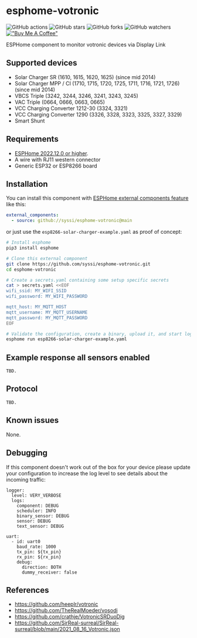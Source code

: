 # esphome-votronic

![GitHub actions](https://github.com/syssi/esphome-votronic/actions/workflows/ci.yaml/badge.svg)
![GitHub stars](https://img.shields.io/github/stars/syssi/esphome-votronic)
![GitHub forks](https://img.shields.io/github/forks/syssi/esphome-votronic)
![GitHub watchers](https://img.shields.io/github/watchers/syssi/esphome-votronic)
[!["Buy Me A Coffee"](https://img.shields.io/badge/buy%20me%20a%20coffee-donate-yellow.svg)](https://www.buymeacoffee.com/syssi)

ESPHome component to monitor votronic devices via Display Link

## Supported devices

* Solar Charger SR (1610, 1615, 1620, 1625) (since mid 2014)
* Solar Charger MPP / CI (1710, 1715, 1720, 1725, 1711, 1716, 1721, 1726) (since mid 2014)
* VBCS Triple (3242, 3244, 3246, 3241, 3243, 3245)
* VAC Triple (0664, 0666, 0663, 0665)
* VCC Charging Converter 1212-30 (3324, 3321)
* VCC Charging Converter 1290 (3326, 3328, 3323, 3325, 3327, 3329)
* Smart Shunt

## Requirements

* [ESPHome 2022.12.0 or higher](https://github.com/esphome/esphome/releases).
* A wire with RJ11 western connector
* Generic ESP32 or ESP8266 board

## Installation

You can install this component with [ESPHome external components feature](https://esphome.io/components/external_components.html) like this:
```yaml
external_components:
  - source: github://syssi/esphome-votronic@main
```

or just use the `esp8266-solar-charger-example.yaml` as proof of concept:

```bash
# Install esphome
pip3 install esphome

# Clone this external component
git clone https://github.com/syssi/esphome-votronic.git
cd esphome-votronic

# Create a secrets.yaml containing some setup specific secrets
cat > secrets.yaml <<EOF
wifi_ssid: MY_WIFI_SSID
wifi_password: MY_WIFI_PASSWORD

mqtt_host: MY_MQTT_HOST
mqtt_username: MY_MQTT_USERNAME
mqtt_password: MY_MQTT_PASSWORD
EOF

# Validate the configuration, create a binary, upload it, and start logs
esphome run esp8266-solar-charger-example.yaml

```

## Example response all sensors enabled

```
TBD.
```

## Protocol

```
TBD.
```

## Known issues

None.

## Debugging

If this component doesn't work out of the box for your device please update your configuration to increase the log level to see details about the incoming traffic:

```
logger:
  level: VERY_VERBOSE
  logs:
    component: DEBUG
    scheduler: INFO
    binary_sensor: DEBUG
    sensor: DEBUG
    text_sensor: DEBUG

uart:
  - id: uart0
    baud_rate: 1000
    tx_pin: ${tx_pin}
    rx_pin: ${rx_pin}
    debug:
      direction: BOTH
      dummy_receiver: false
```

## References

* https://github.com/heeplr/votronic
* https://github.com/TheRealMoeder/vosodi
* https://github.com/crathje/VotronicSRDuoDig
* https://github.com/SirReal-surreal/SirReal-surreal/blob/main/2021_08_16_Votronic.json


